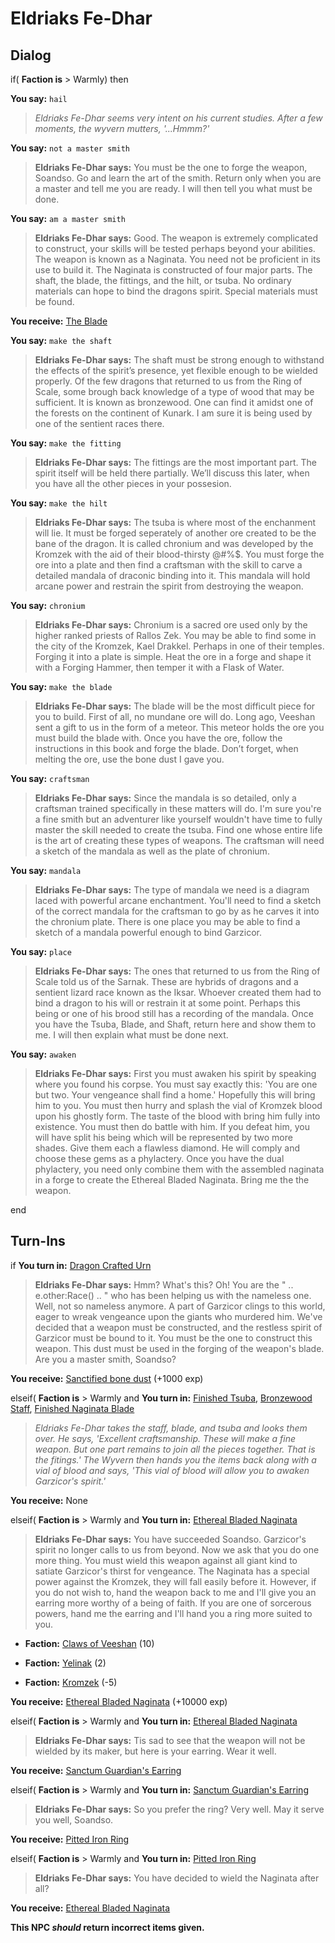 # Eldriaks Fe-Dhar
## Dialog

if( **Faction is** > Warmly) then


**You say:** `hail`




>*Eldriaks Fe-Dhar seems very intent on his current studies. After a few moments, the wyvern mutters, '...Hmmm?'*


**You say:** `not a master smith`




>**Eldriaks Fe-Dhar says:** You must be the one to forge the weapon, Soandso. Go and learn the art of the smith. Return only when you are a master and tell me you are ready. I will then tell you what must be done.


**You say:** `am a master smith`




>**Eldriaks Fe-Dhar says:** Good. The weapon is extremely complicated to construct, your skills will be tested perhaps beyond your abilities. The weapon is known as a Naginata. You need not be proficient in its use to build it. The Naginata is constructed of four major parts. The shaft, the blade, the fittings, and the hilt, or tsuba. No ordinary materials can hope to bind the dragons spirit. Special materials must be found.



**You receive:**  [The Blade](/item/18282)


**You say:** `make the shaft`




>**Eldriaks Fe-Dhar says:** The shaft must be strong enough to withstand the effects of the spirit’s presence, yet flexible enough to be wielded properly. Of the few dragons that returned to us from the Ring of Scale, some brough back knowledge of a type of wood that may be sufficient. It is known as bronzewood. One can find it amidst one of the forests on the continent of Kunark. I am sure it is being used by one of the sentient races there.


**You say:** `make the fitting`




>**Eldriaks Fe-Dhar says:** The fittings are the most important part. The spirit itself will be held there partially. We’ll discuss this later, when you have all the other pieces in your possesion.


**You say:** `make the hilt`




>**Eldriaks Fe-Dhar says:** The tsuba is where most of the enchanment will lie. It must be forged seperately of another ore created to be the bane of the dragon. It is called chronium and was developed by the Kromzek with the aid of their blood-thirsty @#%$. You must forge the ore into a plate and then find a craftsman with the skill to carve a detailed mandala of draconic binding into it. This mandala will hold arcane power and restrain the spirit from destroying the weapon.


**You say:** `chronium`




>**Eldriaks Fe-Dhar says:** Chronium is a sacred ore used only by the higher ranked priests of Rallos Zek. You may be able to find some in the city of the Kromzek, Kael Drakkel. Perhaps in one of their temples. Forging it into a plate is simple. Heat the ore in a forge and shape it with a Forging Hammer, then temper it with a Flask of Water.


**You say:** `make the blade`




>**Eldriaks Fe-Dhar says:** The blade will be the most difficult piece for you to build. First of all, no mundane ore will do. Long ago, Veeshan sent a gift to us in the form of a meteor. This meteor holds the ore you must build the blade with. Once you have the ore, follow the instructions in this book and forge the blade. Don’t forget, when melting the ore, use the bone dust I gave you.


**You say:** `craftsman`




>**Eldriaks Fe-Dhar says:** Since the mandala is so detailed, only a craftsman trained specifically in these matters will do. I'm sure you're a fine smith but an adventurer like yourself wouldn't have time to fully master the skill needed to create the tsuba. Find one whose entire life is the art of creating these types of weapons. The craftsman will need a sketch of the mandala as well as the plate of chronium.


**You say:** `mandala`




>**Eldriaks Fe-Dhar says:** The type of mandala we need is a diagram laced with powerful arcane enchantment. You'll need to find a sketch of the correct mandala for the craftsman to go by as he carves it into the chronium plate. There is one place you may be able to find a sketch of a mandala powerful enough to bind Garzicor.


**You say:** `place`




>**Eldriaks Fe-Dhar says:** The ones that returned to us from the Ring of Scale told us of the Sarnak. These are hybrids of dragons and a sentient lizard race known as the Iksar. Whoever created them had to bind a dragon to his will or restrain it at some point. Perhaps this being or one of his brood still has a recording of the mandala. Once you have the Tsuba, Blade, and Shaft, return here and show them to me. I will then explain what must be done next.


**You say:** `awaken`




>**Eldriaks Fe-Dhar says:** First you must awaken his spirit by speaking where you found his corpse. You must say exactly this: 'You are one but two. Your vengeance shall find a home.'  Hopefully this will bring him to you. You must then hurry and splash the vial of Kromzek blood upon his ghostly form. The taste of the blood with bring him fully into existence. You must then do battle with him. If you defeat him, you will have split his being which will be represented by two more shades. Give them each a flawless diamond. He will comply and choose these gems as a phylactery. Once you have the dual phylactery, you need only combine them with the assembled naginata in a forge to create the Ethereal Bladed Naginata. Bring me the the weapon.

end

## Turn-Ins





if **You turn in:** [Dragon Crafted Urn](/item/2053)


>**Eldriaks Fe-Dhar says:** Hmm? What's this? Oh! You are the " .. e.other:Race() .. " who has been helping us with the nameless one. Well, not so nameless anymore. A part of Garzicor clings to this world, eager to wreak vengeance upon the giants who murdered him. We've decided that a weapon must be constructed, and the restless spirit of Garzicor must be bound to it. You must be the one to construct this weapon. This dust must be used in the forging of the weapon's blade. Are you a master smith, Soandso?


 **You receive:**  [Sanctified bone dust](/item/2054) (+1000 exp)

elseif( **Faction is** > Warmly and  **You turn in:** [Finished Tsuba](/item/2055), [Bronzewood Staff](/item/1868), [Finished Naginata Blade](/item/2056)


>*Eldriaks Fe-Dhar takes the staff, blade, and tsuba and looks them over. He says, 'Excellent craftsmanship. These will make a fine weapon. But one part remains to join all the pieces together. That is the fitings.' The Wyvern then hands you the items back along with a vial of blood and says, 'This vial of blood will allow you to awaken Garzicor's spirit.'*


 **You receive:** None 

elseif( **Faction is** > Warmly and  **You turn in:** [Ethereal Bladed Naginata](/item/1728)


>**Eldriaks Fe-Dhar says:** You have succeeded Soandso. Garzicor's spirit no longer calls to us from beyond. Now we ask that you do one more thing. You must wield this weapon against all giant kind to satiate Garzicor's thirst for vengeance. The Naginata has a special power against the Kromzek, they will fall easily before it. However, if you do not wish to, hand the weapon back to me and I'll give you an earring more worthy of a being of faith. If you are one of sorcerous powers, hand me the earring and I'll hand you a ring more suited to you.


* __Faction:__ [Claws of Veeshan](/faction/430) (10)



* __Faction:__ [Yelinak](/faction/436) (2)



* __Faction:__ [Kromzek](/faction/448) (-5)



 **You receive:**  [Ethereal Bladed Naginata](/item/2097) (+10000 exp)

elseif( **Faction is** > Warmly and  **You turn in:** [Ethereal Bladed Naginata](/item/2097)


>**Eldriaks Fe-Dhar says:** Tis sad to see that the weapon will not be wielded by its maker, but here is your earring. Wear it well.


 **You receive:**  [Sanctum Guardian's Earring](/item/2065) 

elseif( **Faction is** > Warmly and  **You turn in:** [Sanctum Guardian's Earring](/item/2065)


>**Eldriaks Fe-Dhar says:** So you prefer the ring? Very well. May it serve you well, Soandso.


 **You receive:**  [Pitted Iron Ring](/item/2064) 

elseif( **Faction is** > Warmly and  **You turn in:** [Pitted Iron Ring](/item/2064)


>**Eldriaks Fe-Dhar says:** You have decided to wield the Naginata after all?


 **You receive:**  [Ethereal Bladed Naginata](/item/2097) 

**This NPC *should* return incorrect items given.**
